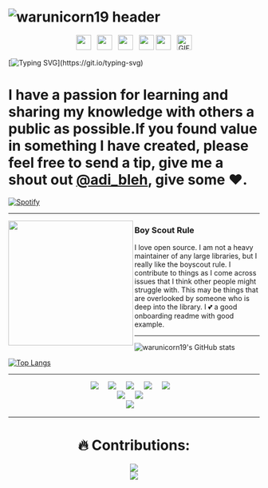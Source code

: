 <!--
**warunicorn19/warunicorn19** is a ✨ _special_ ✨ repository because its `README.md` (this file) appears on your GitHub profile.

Here are some ideas to get you started:

- 🔭 I’m currently working on ...
- 🌱 I’m currently learning ...
- 👯 I’m looking to collaborate on ...
- 🤔 I’m looking for help with ...
- 💬 Ask me about ...
- 📫 How to reach me: ...
- 😄 Pronouns: ...
- ⚡ Fun fact: ...
-->
# ![warunicorn19 header](https://github.com/warunicorn19/warunicorn19/blob/ea1fc2f46b6d15666c236c73a733bbda0e0ededb/Header/WhatsApp%20Image%202021-06-20%20at%2021.31.21.jpeg)
<p align='middle'>
<a href="https://dev.to/warunicorn19"><img height="30" src="https://raw.githubusercontent.com/WaylonWalker/WaylonWalker/main/icon/dev.png"></a>&nbsp;&nbsp;
<a href="https://instagram.com/adi_bleh"><img height="30" src="https://github.com/WaylonWalker/WaylonWalker/blob/main/icon/instagram.jpg?raw=true"></a>&nbsp;&nbsp;
<a href="https://twitter.com/aditya34567"><img height="30" src="https://github.com/WaylonWalker/WaylonWalker/blob/main/icon/twitter.png?raw=true"></a>&nbsp;&nbsp;
<a href="https://www.buymeacoffee.com/bBdtMQO"><img height="30" src="https://github.com/WaylonWalker/WaylonWalker/blob/main/icon/by-me-a-coffee.png?raw=true"></a>
<a href="https://www.linkedin.com/in/aditya-chatterjee-737729159/"><img height="30" src="https://github.com/WaylonWalker/WaylonWalker/blob/main/icon/linkedin.png?raw=true"></a>&nbsp;&nbsp;
<img alt="GIF" height="30px" src="https://media.giphy.com/media/du3J3cXyzhj75IOgvA/giphy.gif"/>


</p>


[![Typing SVG](https://readme-typing-svg.herokuapp.com?font=Yanone+Kaffeesatz&color=40cfcd&size=64&center=true&vCenter=true&width=1000&height=200&lines=Hi+%F0%9F%91%8B%2C+I'm+Aditya%2C;A.K.A+Warunicorn+from+Kolkata%2C+India.)](https://git.io/typing-svg)

I have a passion for learning and sharing my knowledge with others a public as possible.If you found value in something I have created, please feel free to send a tip, give me a shout out [@adi_bleh](https://www.instagram.com/adi_bleh/), give some ♥.
=======



[![Spotify](https://spotify-omega.vercel.app/api/spotify)](https://open.spotify.com/album/1uyf3l2d4XYwiEqAb7t7fX?highlight=spotify:track:161DnLWsx1i3u1JT05lzqU)



___

<p>
  <img width="250" align='left' src="https://github.com/WaylonWalker/WaylonWalker/blob/main/icon/hacktoberfest.png?raw=true">
</p>
 
### Boy Scout Rule

I love open source.  I am not a heavy maintainer of any large libraries, but I really like the boyscout rule.  I contribute to things as I come across issues that I think other people might struggle with.  This may be things that are overlooked by someone who is deep into the library.  I 💕 a good onboarding readme with good example.

 ---

![warunicorn19's GitHub stats](https://github-readme-stats.vercel.app/api?username=warunicorn19&show_icons=true&theme=radical&show_private=true)

[![Top Langs](https://github-readme-stats.vercel.app/api/top-langs/?username=warunicorn19&layout=compact&theme=tokyonight&show_private=true)](https://github.com/warunicorn19/github-readme-stats)


---

<p align ="Center">
 <img src="https://img.shields.io/badge/-GitHub-181717?style=for-the-badge&logo=github" />&nbsp;&nbsp;&nbsp;&nbsp;
 <img src="https://img.shields.io/badge/-Git-black?style=for-the-badge&logo=git" />&nbsp;&nbsp;&nbsp;&nbsp;
 <img src="https://img.shields.io/badge/-HTML5-E34F26?style=for-the-badge&logo=html5&logoColor=white" />&nbsp;&nbsp;&nbsp;&nbsp;
 <img src="https://img.shields.io/badge/-CSS3-1572B6?style=for-the-badge&logo=css3" />&nbsp;&nbsp;&nbsp;&nbsp;
 <img src="https://camo.githubusercontent.com/bb947ded9e6ec266e306a13d54a6ceab101a7ad60b555fc7a5cb98f449b86d31/68747470733a2f2f696d672e736869656c64732e696f2f62616467652f2d4a6176615363726970742d626c61636b3f7374796c653d666f722d7468652d6261646765266c6f676f3d6a617661736372697074" />&nbsp;&nbsp;&nbsp;&nbsp;
 </br>
 <img src="https://img.shields.io/badge/-Python-black?style=for-the-badge&logo=Python" />&nbsp;&nbsp;&nbsp;&nbsp;
 <img src="https://img.shields.io/badge/-Django-181717?style=for-the-badge&logo=Django" />&nbsp;&nbsp;&nbsp;&nbsp;
 
 </br>
 <img src="https://img.shields.io/badge/Editor-VSCode-blue?style=for-the-badge&logo=visual-studio-code&logoColor=white" />&nbsp;&nbsp;&nbsp;&nbsp;
 </p>
<hr>
<h1 align="center"> 🔥 Contributions: </h1>
<p align="center">
 <a href="https://git.io/streak-stats">
    <img src="http://github-readme-streak-stats.herokuapp.com?user=warunicorn19&theme=react&background=0d1117&border=666">
  </a>
  <br>
  <a href="https://github.com/warunicorn19/github-readme-activity-graph">
    <img src="https://activity-graph.herokuapp.com/graph?username=warunicorn19&theme=react-dark&hide_border=true">
  </a>
</p>
